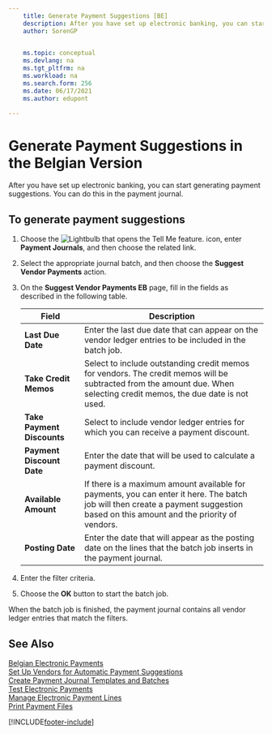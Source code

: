 ```yaml
---
    title: Generate Payment Suggestions [BE]
    description: After you have set up electronic banking, you can start generating payment suggestions. You can do this in the payment journal.
    author: SorenGP

    
    ms.topic: conceptual
    ms.devlang: na
    ms.tgt_pltfrm: na
    ms.workload: na
    ms.search.form: 256
    ms.date: 06/17/2021
    ms.author: edupont

---
```

# Generate Payment Suggestions in the Belgian Version
After you have set up electronic banking, you can start generating payment suggestions. You can do this in the payment journal.  

## To generate payment suggestions  

1.  Choose the ![Lightbulb that opens the Tell Me feature.](../../media/ui-search/search_small.png "Tell me what you want to do") icon, enter **Payment Journals**, and then choose the related link.  
2.  Select the appropriate journal batch, and then choose the **Suggest Vendor Payments** action.  
3.  On the **Suggest Vendor Payments EB** page, fill in the fields as described in the following table.  

    |Field|Description|  
    |---------------------------------|---------------------------------------|  
    |**Last Due Date**|Enter the last due date that can appear on the vendor ledger entries to be included in the batch job.|  
    |**Take Credit Memos**|Select to include outstanding credit memos for vendors. The credit memos will be subtracted from the amount due. When selecting credit memos, the due date is not used.|  
    |**Take Payment Discounts**|Select to include vendor ledger entries for which you can receive a payment discount.|  
    |**Payment Discount Date**|Enter the date that will be used to calculate a payment discount.|  
    |**Available Amount**|If there is a maximum amount available for payments, you can enter it here. The batch job will then create a payment suggestion based on this amount and the priority of vendors.|  
    |**Posting Date**|Enter the date that will appear as the posting date on the lines that the batch job inserts in the payment journal.|  

4.  Enter the filter criteria.  
5.  Choose the **OK** button to start the batch job.  

When the batch job is finished, the payment journal contains all vendor ledger entries that match the filters.  

## See Also  
 [Belgian Electronic Payments](belgian-electronic-payments.md)   
 [Set Up Vendors for Automatic Payment Suggestions](how-to-set-up-vendors-for-automatic-payment-suggestions.md)   
 [Create Payment Journal Templates and Batches](how-to-create-payment-journal-templates-and-batches.md)   
 [Test Electronic Payments](how-to-test-electronic-payments.md)   
 [Manage Electronic Payment Lines](how-to-manage-electronic-payment-lines.md)   
 [Print Payment Files](how-to-print-payment-files.md)


[!INCLUDE[footer-include](../../includes/footer-banner.md)]